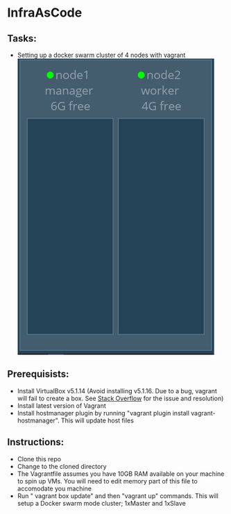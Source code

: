 # InfraAsCode

## Tasks:

-	Setting up a docker swarm cluster of 4 nodes with vagrant
![alt text](Infra.PNG "Swam cluster")

## Prerequisists:

-	Install VirtualBox v5.1.14 (Avoid installing v5.1.16. Due to a bug, vagrant will fail to create a box. See <a href="http://stackoverflow.com/questions/42074246/vagrant-error-unable-to-mount-virtualbox-shared-folders-guest-additions-vboxs">Stack Overflow</a> for the issue and resolution)
-	Install latest version of Vagrant 
-	Install hostmanager plugin by running "vagrant plugin install vagrant-hostmanager". This will update host files

## Instructions:

- 	Clone this repo
-	Change to the cloned directory 
-	The Vagrantfile assumes you have 10GB RAM available on your machine to spin up VMs. You will need to edit memory part of this file to accomodate you machine  
-	Run " vagrant box update" and then "vagrant up" commands. This will setup a Docker swarm mode cluster; 1xMaster and 1xSlave